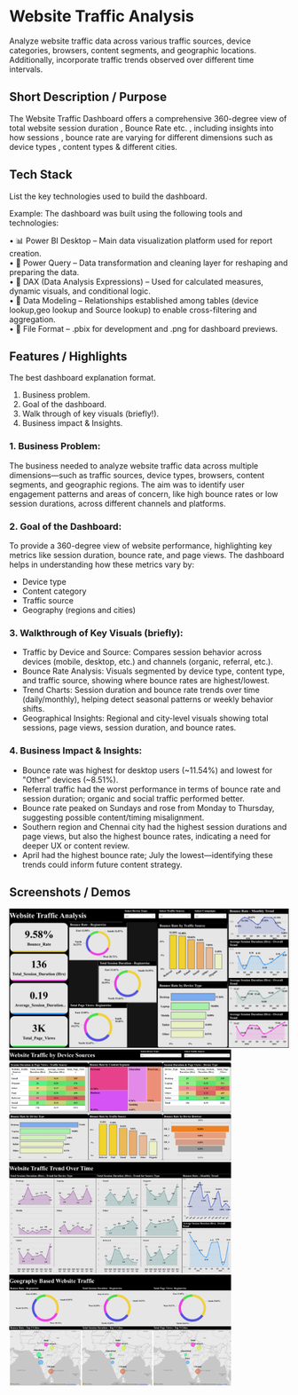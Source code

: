 # Website Traffic Analysis
Analyze website traffic data across various traffic sources, device categories, browsers, content segments, and geographic locations. Additionally, incorporate traffic trends observed over different time intervals.
## Short Description / Purpose
The Website Traffic Dashboard offers a comprehensive 360-degree view of total website session duration , Bounce Rate etc. , including insights into how sessions , bounce rate are varying for different dimensions such as device types , content types & different cities.
## Tech Stack
List the key technologies used to build the dashboard.


Example:
The dashboard was built using the following tools and technologies:<br>

•	📊 Power BI Desktop – Main data visualization platform used for report creation.<br>
•	📂 Power Query – Data transformation and cleaning layer for reshaping and preparing the data.<br>
•	🧠 DAX (Data Analysis Expressions) – Used for calculated measures, dynamic visuals, and conditional logic.<br>
•	📝 Data Modeling – Relationships established among tables (device lookup,geo lookup and Source lookup) to enable cross-filtering and aggregation.<br>
•	📁 File Format – .pbix for development and .png for dashboard previews.<br>
## Features / Highlights
The best dashboard explanation format.<br>

1.	Business problem. <br>
2.	Goal of the dashboard. <br>
3.	Walk through of key visuals (briefly!). <br>
4.	Business impact & Insights. <br>

### 1. Business Problem:
  The business needed to analyze website traffic data across multiple dimensions—such as traffic sources, device types, browsers, content segments, and geographic regions. The aim was to identify user engagement patterns and areas of concern, like high bounce rates or low session durations, across different channels and platforms.

### 2. Goal of the Dashboard:
  To provide a 360-degree view of website performance, highlighting key metrics like session duration, bounce rate, and page views. The dashboard helps in understanding how these metrics vary by:<br>

-	Device type <br>
-	Content category <br>
-	Traffic source <br>
-	Geography (regions and cities) <br>

### 3. Walkthrough of Key Visuals (briefly):
-  Traffic by Device and Source: Compares session behavior across devices (mobile, desktop, etc.) and channels (organic, referral, etc.).
-  Bounce Rate Analysis: Visuals segmented by device type, content type, and traffic source, showing where bounce rates are highest/lowest.
- Trend Charts: Session duration and bounce rate trends over time (daily/monthly), helping detect seasonal patterns or weekly behavior shifts.
- Geographical Insights: Regional and city-level visuals showing total sessions, page views, session duration, and bounce rates.

### 4. Business Impact & Insights:
-	Bounce rate was highest for desktop users (~11.54%) and lowest for "Other" devices (~8.51%).
-	Referral traffic had the worst performance in terms of bounce rate and session duration; organic and social traffic performed better.
-	Bounce rate peaked on Sundays and rose from Monday to Thursday, suggesting possible content/timing misalignment.
-	Southern region and Chennai city had the highest session durations and page views, but also the highest bounce rates, indicating a need for deeper UX or content review.
-	April had the highest bounce rate; July the lowest—identifying these trends could inform future content strategy.

## Screenshots / Demos
  ![Dashboard Preview](https://github.com/bharathi10000/Website-Traffic-Dashboard/blob/main/Snapshot%20of%20Dashboard.png)
  <img src="https://github.com/bharathi10000/Website-Traffic-Dashboard/blob/main/Website%20Traffic%20by%20Device%20Sources.png" width="400" height="200" />
  <img src="https://github.com/bharathi10000/Website-Traffic-Dashboard/blob/main/Website%20Traffic%20Trend%20over%20time.png" width="400" height="200"/>
  <img src="https://github.com/bharathi10000/Website-Traffic-Dashboard/blob/main/Geography%20based%20Website%20Traffic.png" width="400" height="200"/>



